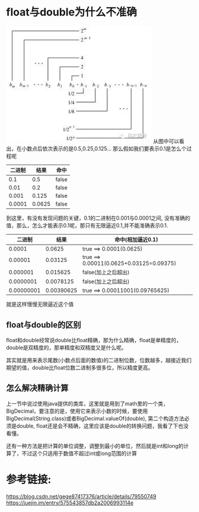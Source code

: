 # float与double为什么不准确
![alt](https://github.com/zhusonger/android/blob/master/resources/ef-8-48-1.png?raw=true)
从图中可以看出，在小数点后依次表示的是0.5,0.25,0.125...
那么假如我们要表示0.1是怎么个过程呢

二进制 | 结果 | 命中
------- | ------- | -------  
0.1 | 0.5 | false  
0.01 | 0.2 | false
0.001 | 0.125 | false
0.0001 | 0.0625 | false   

到这里，有没有发现问题的关键，0.1的二进制在0.001与0.0001之间, 没有准确的值，那么，怎么才能表示0.1呢，那只有无限逼近0.1,并不能准确表示0.1. 


二进制 | 结果 | 命中(相加逼近0.1)
------- | ------- | -------  
0.0001 | 0.0625 | true  ==> 0.0001(0.0625)
0.00001 | 0.03125 | true ==> 0.00011(0.0625+0.03125=0.09375)
0.000001 | 0.015625 | false(加上之后超出)
0.0000001 | 0.0078125 | false(加上之后超出)
0.00000001 | 0.00390625 | true ==> 0.00011001(0.09765625)

就是这样慢慢无限逼近这个值

## float与double的区别
float和double经常说double比float精确，那为什么精确，float是单精度的，double是双精度的，那单精度和双精度又是什么呢。

其实就是用来表示尾数(小数点后面的数值)的二进制位数，位数越多，越接近我们期望的值，double比float位数二进制多很多位，所以精度更高。

## 怎么解决精确计算

上一节中说过使用java提供的类库，这里就是用到了math里的一个类，BigDecimal，要注意的是，使用它来表示小数的时候，要使用BigDecimal(String.class)或者BigDecimal.valueOf(double), 第二个构造方法必须是double, float还是会不精确，这里应该是double的转换问题，我看了下也没看懂。

还有一种方法是把计算的单位调整，调整到最小的单位，然后就是int和long的计算了，不过这个只适用于数值不超过int或long范围的计算

# 参考链接:
<https://blog.csdn.net/gege87417376/article/details/79550749>
<https://juejin.im/entry/575543857db2a2006993114e>